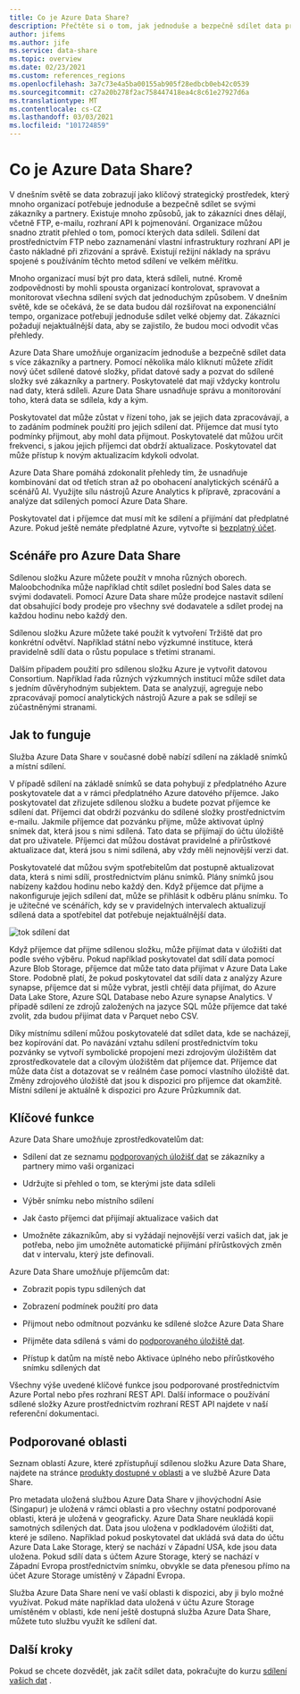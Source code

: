 ```yaml
---
title: Co je Azure Data Share?
description: Přečtěte si o tom, jak jednoduše a bezpečně sdílet data pro více zákazníků a partnerů pomocí sdílené složky Azure.
author: jifems
ms.author: jife
ms.service: data-share
ms.topic: overview
ms.date: 02/23/2021
ms.custom: references_regions
ms.openlocfilehash: 3a7c73e4a5ba00155ab905f28edbcb0eb42c0539
ms.sourcegitcommit: c27a20b278f2ac758447418ea4c8c61e27927d6a
ms.translationtype: MT
ms.contentlocale: cs-CZ
ms.lasthandoff: 03/03/2021
ms.locfileid: "101724859"
---
```

# <a name="what-is-azure-data-share"></a>Co je Azure Data Share?

V dnešním světě se data zobrazují jako klíčový strategický prostředek, který mnoho organizací potřebuje jednoduše a bezpečně sdílet se svými zákazníky a partnery. Existuje mnoho způsobů, jak to zákazníci dnes dělají, včetně FTP, e-mailu, rozhraní API k pojmenování. Organizace můžou snadno ztratit přehled o tom, pomocí kterých data sdíleli. Sdílení dat prostřednictvím FTP nebo zaznamenání vlastní infrastruktury rozhraní API je často nákladné při zřizování a správě. Existují režijní náklady na správu spojené s používáním těchto metod sdílení ve velkém měřítku. 

Mnoho organizací musí být pro data, která sdíleli, nutné. Kromě zodpovědnosti by mohli spousta organizací kontrolovat, spravovat a monitorovat všechna sdílení svých dat jednoduchým způsobem. V dnešním světě, kde se očekává, že se data budou dál rozšiřovat na exponenciální tempo, organizace potřebují jednoduše sdílet velké objemy dat. Zákazníci požadují nejaktuálnější data, aby se zajistilo, že budou moci odvodit včas přehledy.

Azure Data Share umožňuje organizacím jednoduše a bezpečně sdílet data s více zákazníky a partnery. Pomocí několika málo kliknutí můžete zřídit nový účet sdílené datové složky, přidat datové sady a pozvat do sdílené složky své zákazníky a partnery. Poskytovatelé dat mají vždycky kontrolu nad daty, která sdíleli. Azure Data Share usnadňuje správu a monitorování toho, která data se sdílela, kdy a kým. 

Poskytovatel dat může zůstat v řízení toho, jak se jejich data zpracovávají, a to zadáním podmínek použití pro jejich sdílení dat. Příjemce dat musí tyto podmínky přijmout, aby mohl data přijmout. Poskytovatelé dat můžou určit frekvenci, s jakou jejich příjemci dat obdrží aktualizace. Poskytovatel dat může přístup k novým aktualizacím kdykoli odvolat. 

Azure Data Share pomáhá zdokonalit přehledy tím, že usnadňuje kombinování dat od třetích stran až po obohacení analytických scénářů a scénářů AI. Využijte sílu nástrojů Azure Analytics k přípravě, zpracování a analýze dat sdílených pomocí Azure Data Share. 

Poskytovatel dat i příjemce dat musí mít ke sdílení a přijímání dat předplatné Azure. Pokud ještě nemáte předplatné Azure, vytvořte si [bezplatný účet](https://azure.microsoft.com/free/).

## <a name="scenarios-for-azure-data-share"></a>Scénáře pro Azure Data Share

Sdílenou složku Azure můžete použít v mnoha různých oborech. Maloobchodníka může například chtít sdílet poslední bod Sales data se svými dodavateli. Pomocí Azure Data share může prodejce nastavit sdílení dat obsahující body prodeje pro všechny své dodavatele a sdílet prodej na každou hodinu nebo každý den. 

Sdílenou složku Azure můžete také použít k vytvoření Tržiště dat pro konkrétní odvětví. Například státní nebo výzkumné instituce, která pravidelně sdílí data o růstu populace s třetími stranami. 

Dalším případem použití pro sdílenou složku Azure je vytvořit datovou Consortium. Například řada různých výzkumných institucí může sdílet data s jedním důvěryhodným subjektem. Data se analyzují, agreguje nebo zpracovávají pomocí analytických nástrojů Azure a pak se sdílejí se zúčastněnými stranami. 

## <a name="how-it-works"></a>Jak to funguje

Služba Azure Data Share v současné době nabízí sdílení na základě snímků a místní sdílení. 

V případě sdílení na základě snímků se data pohybují z předplatného Azure poskytovatele dat a v rámci předplatného Azure datového příjemce. Jako poskytovatel dat zřizujete sdílenou složku a budete pozvat příjemce ke sdílení dat. Příjemci dat obdrží pozvánku do sdílené složky prostřednictvím e-mailu. Jakmile příjemce dat pozvánku přijme, může aktivovat úplný snímek dat, která jsou s nimi sdílená. Tato data se přijímají do účtu úložiště dat pro uživatele. Příjemci dat můžou dostávat pravidelné a přírůstkové aktualizace dat, která jsou s nimi sdílená, aby vždy měli nejnovější verzi dat. 

Poskytovatelé dat můžou svým spotřebitelům dat postupně aktualizovat data, která s nimi sdílí, prostřednictvím plánu snímků. Plány snímků jsou nabízeny každou hodinu nebo každý den. Když příjemce dat přijme a nakonfiguruje jejich sdílení dat, může se přihlásit k odběru plánu snímku. To je užitečné ve scénářích, kdy se v pravidelných intervalech aktualizují sdílená data a spotřebitel dat potřebuje nejaktuálnější data. 

![tok sdílení dat](media/data-share-flow.png)

Když příjemce dat přijme sdílenou složku, může přijímat data v úložišti dat podle svého výběru. Pokud například poskytovatel dat sdílí data pomocí Azure Blob Storage, příjemce dat může tato data přijímat v Azure Data Lake Store. Podobně platí, že pokud poskytovatel dat sdílí data z analýzy Azure synapse, příjemce dat si může vybrat, jestli chtějí data přijímat, do Azure Data Lake Store, Azure SQL Database nebo Azure synapse Analytics. V případě sdílení ze zdrojů založených na jazyce SQL může příjemce dat také zvolit, zda budou přijímat data v Parquet nebo CSV. 

Díky místnímu sdílení můžou poskytovatelé dat sdílet data, kde se nacházejí, bez kopírování dat. Po navázání vztahu sdílení prostřednictvím toku pozvánky se vytvoří symbolické propojení mezi zdrojovým úložištěm dat zprostředkovatele dat a cílovým úložištěm dat příjemce dat. Příjemce dat může data číst a dotazovat se v reálném čase pomocí vlastního úložiště dat. Změny zdrojového úložiště dat jsou k dispozici pro příjemce dat okamžitě. Místní sdílení je aktuálně k dispozici pro Azure Průzkumník dat.

## <a name="key-capabilities"></a>Klíčové funkce

Azure Data Share umožňuje zprostředkovatelům dat:

* Sdílení dat ze seznamu [podporovaných úložišť dat](supported-data-stores.md) se zákazníky a partnery mimo vaši organizaci

* Udržujte si přehled o tom, se kterými jste data sdíleli

* Výběr snímku nebo místního sdílení

* Jak často příjemci dat přijímají aktualizace vašich dat

* Umožněte zákazníkům, aby si vyžádají nejnovější verzi vašich dat, jak je potřeba, nebo jim umožněte automatické přijímání přírůstkových změn dat v intervalu, který jste definovali.

Azure Data Share umožňuje příjemcům dat: 

* Zobrazit popis typu sdílených dat

* Zobrazení podmínek použití pro data

* Přijmout nebo odmítnout pozvánku ke sdílené složce Azure Data Share

* Přijměte data sdílená s vámi do [podporovaného úložiště dat](supported-data-stores.md).

* Přístup k datům na místě nebo Aktivace úplného nebo přírůstkového snímku sdílených dat

Všechny výše uvedené klíčové funkce jsou podporované prostřednictvím Azure Portal nebo přes rozhraní REST API. Další informace o používání sdílené složky Azure prostřednictvím rozhraní REST API najdete v naší referenční dokumentaci. 

## <a name="supported-regions"></a>Podporované oblasti

Seznam oblastí Azure, které zpřístupňují sdílenou složku Azure Data Share, najdete na stránce [produkty dostupné v oblasti](https://azure.microsoft.com/global-infrastructure/services/?products=data-share) a ve službě Azure Data Share. 

Pro metadata uložená službou Azure Data Share v jihovýchodní Asie (Singapur) je uložená v rámci oblasti a pro všechny ostatní podporované oblasti, která je uložená v geograficky. Azure Data Share neukládá kopii samotných sdílených dat. Data jsou uložena v podkladovém úložišti dat, které je sdíleno. Například pokud poskytovatel dat ukládá svá data do účtu Azure Data Lake Storage, který se nachází v Západní USA, kde jsou data uložena. Pokud sdílí data s účtem Azure Storage, který se nachází v Západní Evropa prostřednictvím snímku, obvykle se data přenesou přímo na účet Azure Storage umístěný v Západní Evropa. 

Služba Azure Data Share není ve vaší oblasti k dispozici, aby ji bylo možné využívat. Pokud máte například data uložená v účtu Azure Storage umístěném v oblasti, kde není ještě dostupná služba Azure Data Share, můžete tuto službu využít ke sdílení dat. 

## <a name="next-steps"></a>Další kroky

Pokud se chcete dozvědět, jak začít sdílet data, pokračujte do kurzu [sdílení vašich dat](share-your-data.md) .
